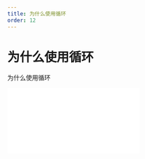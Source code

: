 ```yaml
---
title: 为什么使用循环
order: 12
---
```

# 为什么使用循环

  为什么使用循环

<iframe class="w-full aspect-video" src="//player.bilibili.com/player.html?isOutside=true&aid=114390514802633&bvid=BV1iWLvzmECw&cid=29579609846&p=1" scrolling="no" border="0" frameborder="no" framespacing="0" allowfullscreen="true"></iframe>